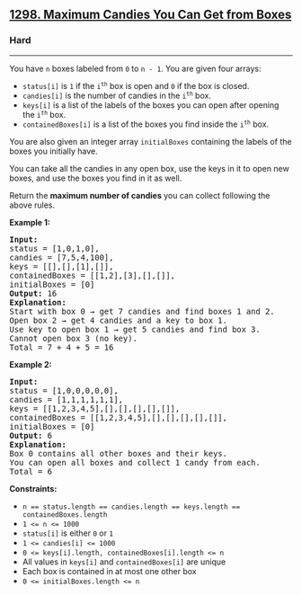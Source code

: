 ### <h2><a href="https://leetcode.com/problems/maximum-candies-you-can-get-from-boxes/">1298. Maximum Candies You Can Get from Boxes</a></h2>  
<h3>Hard</h3>  
<hr>  
<div>  
<p>You have <code>n</code> boxes labeled from <code>0</code> to <code>n - 1</code>. You are given four arrays:</p>
<ul>
  <li><code>status[i]</code> is <code>1</code> if the <code>i<sup>th</sup></code> box is open and <code>0</code> if the box is closed.</li>
  <li><code>candies[i]</code> is the number of candies in the <code>i<sup>th</sup></code> box.</li>
  <li><code>keys[i]</code> is a list of the labels of the boxes you can open after opening the <code>i<sup>th</sup></code> box.</li>
  <li><code>containedBoxes[i]</code> is a list of the boxes you find inside the <code>i<sup>th</sup></code> box.</li>
</ul>

<p>You are also given an integer array <code>initialBoxes</code> containing the labels of the boxes you initially have.</p>

<p>You can take all the candies in any open box, use the keys in it to open new boxes, and use the boxes you find in it as well.</p>

<p>Return the <strong>maximum number of candies</strong> you can collect following the above rules.</p>

<p><strong>Example 1:</strong></p>
<pre>
<strong>Input:</strong> 
status = [1,0,1,0], 
candies = [7,5,4,100], 
keys = [[],[],[1],[]], 
containedBoxes = [[1,2],[3],[],[]], 
initialBoxes = [0]
<strong>Output:</strong> 16
<strong>Explanation:</strong> 
Start with box 0 → get 7 candies and find boxes 1 and 2.
Open box 2 → get 4 candies and a key to box 1.
Use key to open box 1 → get 5 candies and find box 3.
Cannot open box 3 (no key).
Total = 7 + 4 + 5 = 16
</pre>

<p><strong>Example 2:</strong></p>
<pre>
<strong>Input:</strong> 
status = [1,0,0,0,0,0], 
candies = [1,1,1,1,1,1], 
keys = [[1,2,3,4,5],[],[],[],[],[]], 
containedBoxes = [[1,2,3,4,5],[],[],[],[],[]], 
initialBoxes = [0]
<strong>Output:</strong> 6
<strong>Explanation:</strong> 
Box 0 contains all other boxes and their keys.
You can open all boxes and collect 1 candy from each.
Total = 6
</pre>

<p><strong>Constraints:</strong></p>
<ul>
  <li><code>n == status.length == candies.length == keys.length == containedBoxes.length</code></li>
  <li><code>1 <= n <= 1000</code></li>
  <li><code>status[i]</code> is either <code>0</code> or <code>1</code></li>
  <li><code>1 <= candies[i] <= 1000</code></li>
  <li><code>0 <= keys[i].length, containedBoxes[i].length <= n</code></li>
  <li>All values in <code>keys[i]</code> and <code>containedBoxes[i]</code> are unique</li>
  <li>Each box is contained in at most one other box</li>
  <li><code>0 <= initialBoxes.length <= n</code></li>
</ul>
</div>
